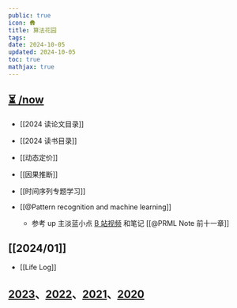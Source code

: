 ```yaml
---
public: true
icon: 🛖
title: 算法花园
tags:
date: 2024-10-05
updated: 2024-10-05
toc: true
mathjax: true
---
```


## [⏳ /now](now)

  + [[2024 读论文目录]]

  + [[2024 读书目录]]

  + [[动态定价]]

  + [[因果推断]]

  + [[时间序列专题学习]]
  + [[@Pattern recognition and machine learning]]

    + 参考 up 主淡蓝小点 [B 站视频](https://space.bilibili.com/353555504) 和笔记 [[@PRML Note 前十一章]]

## [[2024/01]]

  + [[Life Log]]

## [2023](算法花园/2023)、[2022](算法花园/2022)、[2021](算法花园/2021)、[2020](算法花园/2020)
